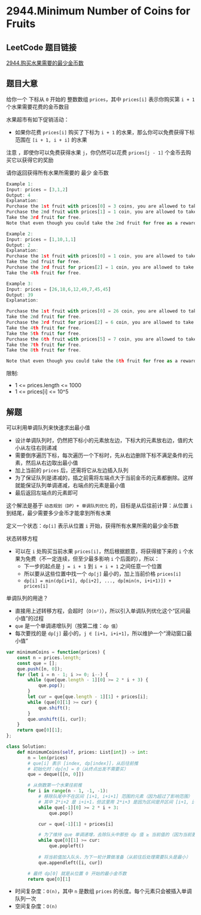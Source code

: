 # 2944.Minimum Number of Coins for Fruits

## LeetCode 题目链接

[2944.购买水果需要的最少金币数](https://leetcode.cn/problems/minimum-number-of-coins-for-fruits/)

## 题目大意

给你一个 下标从 `0` 开始的 整数数组 `prices`，其中 `prices[i]` 表示你购买第 `i + 1` 个水果需要花费的金币数目

水果超市有如下促销活动：
- 如果你花费 `prices[i]` 购买了下标为 `i + 1` 的水果，那么你可以免费获得下标范围在 `[i + 1, i + i]` 的水果

注意 ，即使你可以免费获得水果 `j`，你仍然可以花费 `prices[j - 1]` 个金币去购买它以获得它的奖励

请你返回获得所有水果所需要的 最少 金币数

```js
Example 1:
Input: prices = [3,1,2]
Output: 4
Explanation:
Purchase the 1st fruit with prices[0] = 3 coins, you are allowed to take the 2nd fruit for free.
Purchase the 2nd fruit with prices[1] = 1 coin, you are allowed to take the 3rd fruit for free.
Take the 3rd fruit for free.
Note that even though you could take the 2nd fruit for free as a reward of buying 1st fruit, you purchase it to receive its reward, which is more optimal.

Example 2:
Input: prices = [1,10,1,1]
Output: 2
Explanation:
Purchase the 1st fruit with prices[0] = 1 coin, you are allowed to take the 2nd fruit for free.
Take the 2nd fruit for free.
Purchase the 3rd fruit for prices[2] = 1 coin, you are allowed to take the 4th fruit for free.
Take the 4th fruit for free.

Example 3:
Input: prices = [26,18,6,12,49,7,45,45]
Output: 39
Explanation:

Purchase the 1st fruit with prices[0] = 26 coin, you are allowed to take the 2nd fruit for free.
Take the 2nd fruit for free.
Purchase the 3rd fruit for prices[2] = 6 coin, you are allowed to take the 4th, 5th and 6th (the next three) fruits for free.
Take the 4th fruit for free.
Take the 5th fruit for free.
Purchase the 6th fruit with prices[5] = 7 coin, you are allowed to take the 8th and 9th fruit for free.
Take the 7th fruit for free.
Take the 8th fruit for free.

Note that even though you could take the 6th fruit for free as a reward of buying 3rd fruit, you purchase it to receive its reward, which is more optimal.
```

限制:
- 1 <= prices.length <= 1000
- 1 <= prices[i] <= 10^5

## 解题

可以利用单调队列来快速求出最小值
- 设计单调队列时，仍然把下标小的元素放左边，下标大的元素放右边，值的大小从左往右则递减
- 需要倒序遍历下标，每次遍历一个下标时，先从右边删除下标不满足条件的元素，然后从右边取出最小值
- 加上当前的 `prices` 后，还需将它从左边插入队列
- 为了保证队列是递减的，插之前需将左端点大于当前金币的元素都删除。这样就能保证队列单调递减，右端点的元素是最小值
- 最后返回左端点的元素即可

这个解法是基于 `动态规划（DP）+ 单调队列优化` 的，目标是从后往前计算：从位置 `i` 到结尾，最少需要多少金币才能拿到所有水果

定义一个状态：`dp[i]` 表示从位置 `i` 开始，获得所有水果所需的最少金币数

状态转移方程
- 可以在 `i` 处购买当前水果 `prices[i]`，然后根据题意，将获得接下来的 `i` 个水果为免费（不一定连续，但至少最多影响 `i` 个后面的），所以：
  - 下一步的起点是 `j = i + 1` 到 `i + i + 1` 之间任意一个位置
  - 所以要从这些位置中找一个 `dp[j]` 最小的，加上当前价格 `prices[i]`
  - `dp[i] = min(dp[i+1], dp[i+2], ..., dp[min(n, i+i+1)]) + prices[i]`

单调队列的用途？
- 直接用上述转移方程，会超时（`O(n²)`），所以引入单调队列优化这个“区间最小值”的过程
- `que` 是一个单调递增队列（按第二维：`dp 值`）
- 每次要找的是 `dp[j]` 最小的，`j ∈ [i+1, i+i+1]`，所以维护一个“滑动窗口最小值”

```js
var minimumCoins = function(prices) {
    const n = prices.length;
    const que = [];
    que.push([n, 0]);
    for (let i = n - 1; i >= 0; i--) {
        while (que[que.length - 1][0] >= 2 * i + 3) {
            que.pop();
        }
        let cur = que[que.length - 1][1] + prices[i];
        while (que[0][1] >= cur) {
            que.shift();
        }
        que.unshift([i, cur]);
    }
    return que[0][1];
};
```
```python
class Solution:
    def minimumCoins(self, prices: List[int]) -> int:
        n = len(prices)
        # que[i] 表示 [index, dp[index]]，从后往前推
        # 初始化时：dp[n] = 0（从终点出发不需要买）
        que = deque([[n, 0]])

        # 从倒数第一个水果往前推
        for i in range(n - 1, -1, -1):
            # 移除队尾中不在区间 [i+1, i+i+1] 范围的元素（因为超过了影响范围）
            # 其中 2*i+2 是 i+i+1，但这里用 2*i+3 是因为区间是开区间 [i+1, i+i+1]，所以 pop 到 index < i+i+2
            while que[-1][0] >= 2 * i + 3:
                que.pop()

            cur = que[-1][1] + prices[i]

            # 为了维持 que 单调递增，去除队头中那些 dp 值 ≥ 当前值的（因为当前更优）
            while que[0][1] >= cur:
                que.popleft()
            
            # 将当前值加入队头，为下一轮计算做准备（从前往后处理需要队头是最小）
            que.appendleft([i, cur])

        # 最终 dp[0] 就是从位置 0 开始的最小金币数
        return que[0][1]
```

- 时间复杂度：`O(n)`，其中 `n` 是数组 `prices` 的长度。每个元素只会被插入单调队列一次
- 空间复杂度：`O(n)`